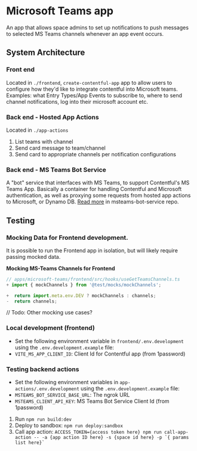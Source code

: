# Microsoft Teams app

An app that allows space admins to set up notifications to push messages to selected MS Teams channels whenever an app event occurs.

## System Architecture

### Front end

Located in `./frontend`, `create-contentful-app` app to allow users to configure how they'd like to integrate contentful into Microsoft teams. Examples: what Entry Types/App Events to subscribe to, where to send channel notifications, log into their microsoft account etc.

### Back end - Hosted App Actions

Located in `./app-actions`

1. List teams with channel
2. Send card message to team/channel
3. Send card to appropriate channels per notification configurations

### Back end - MS Teams Bot Service

A "bot" service that interfaces with MS Teams, to support Contentful's MS Teams App. Basically a container for handling Contentful and Microsoft authentication, as well as proxying some requests from hosted app actions to Microsoft, or Dynamo DB. [Read more](https://github.com/contentful/msteams-bot-service) in msteams-bot-service repo.

## Testing

### Mocking Data for Frontend development.

It is possible to run the Frontend app in isolation, but will likely require passing mocked data.

**Mocking MS-Teams Channels for Frontend**

```js
// apps/microsoft-teams/frontend/src/hooks/useGetTeamsChannels.ts
+ import { mockChannels } from '@test/mocks/mockChannels';

+  return import.meta.env.DEV ? mockChannels : channels;
-  return channels;
```

// Todo: Other mocking use cases?

### Local development (frontend)

- Set the following environment variable in `frontend/.env.development` using the `.env.development.example` file:
- `VITE_MS_APP_CLIENT_ID`: Client Id for Contentful app (from 1password)

### Testing backend actions

- Set the following environment variables in `app-actions/.env.development` using the `.env.development.example` file:
- `MSTEAMS_BOT_SERVICE_BASE_URL`: The ngrok URL
- `MSTEAMS_CLIENT_API_KEY`: MS Teams Bot Service Client Id (from 1password)

1. Run `npm run build:dev`
2. Deploy to sandbox: `npm run deploy:sandbox`
3. Call app action: `` ACCESS_TOKEN={access token here} npm run call-app-action -- -a {app action ID here} -s {space id here} -p `{ params list here}` ``
